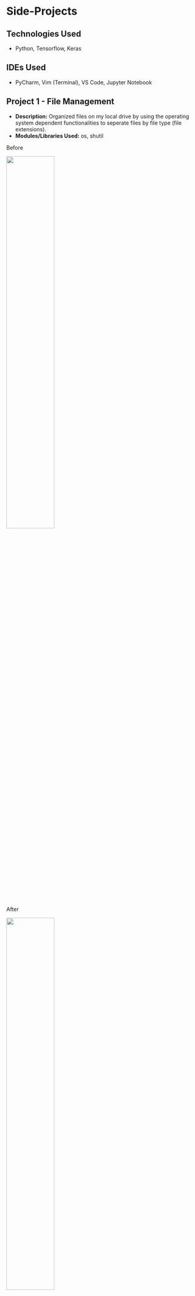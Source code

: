 # Side-Projects

## Technologies Used
  
   * Python, Tensorflow, Keras
   
## IDEs Used
  
   * PyCharm, Vim (Terminal), VS Code, Jupyter Notebook
   
## Project 1 - File Management
  
  * __Description:__ Organized files on my local drive by using the operating system dependent functionalities to seperate files by file type (file extensions).
  * __Modules/Libraries Used:__ os, shutil

  
Before

<img src = "https://github.com/iamaryaak/Side-Projects/blob/master/images/Screen%20Shot%202020-07-31%20at%202.57.43%20AM.png" width="50%" height="50%"/>

After

<img src = "https://github.com/iamaryaak/Side-Projects/blob/master/images/Screen%20Shot%202020-07-31%20at%202.59.24%20AM.png" width="50%" height="50%"/>

Possible Next Steps: I would like the process to be automated in a way such that, whenever I download a file off google, the Downloads folder will be automatically organized.


## Project 2 - Digit Recognization

  * __Description:__ Using the MNIST dataset, I need to correctly identify the handwritten digits automatically
  * __Modules/Libraries Used:__ tensorflow, keras, numpy, matplotlib, jupyter notebook
